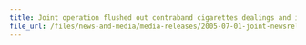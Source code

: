 ```yaml
---
title: Joint operation flushed out contraband cigarettes dealings and immigration offenders at Yew Tee
file_url: /files/news-and-media/media-releases/2005-07-01-joint-newsrelease.pdf
---
```

